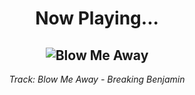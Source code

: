 <div align="center"> 
<h1>Now Playing...</h1>

![Blow Me Away](https://i.scdn.co/image/ab67616d00001e026079234fa9b599707dc679b5)
--
_<p>Track: Blow Me Away - Breaking Benjamin </p>_
</div>
